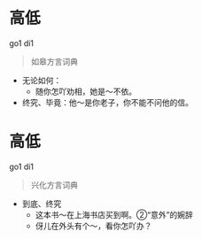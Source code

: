 # 高低
go1 di1
> 如皋方言词典
- 无论如何：
  - 随你怎吖劝相，她是～不依。
- 终究、毕竟：他～是你老子，你不能不问他的信。

# 高低
go1 di1
> 兴化方言词典
- 到底、终究
  - 这本书～在上海书店买到啊。②“意外”的婉辞
  - 伢儿在外头有个～，看你怎吖办？
